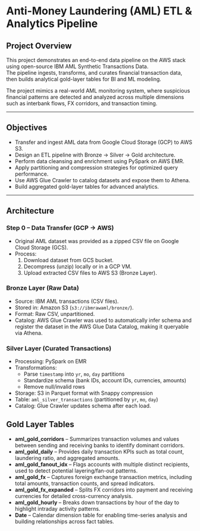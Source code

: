 # Anti-Money Laundering (AML) ETL & Analytics Pipeline

## Project Overview
This project demonstrates an end-to-end data pipeline on the AWS stack using open-source IBM AML Synthetic Transactions Data.  
The pipeline ingests, transforms, and curates financial transaction data, then builds analytical gold-layer tables for BI and ML modeling.  

The project mimics a real-world AML monitoring system, where suspicious financial patterns are detected and analyzed across multiple dimensions such as interbank flows, FX corridors, and transaction timing.  

---

## Objectives
- Transfer and ingest AML data from Google Cloud Storage (GCP) to AWS S3.  
- Design an ETL pipeline with Bronze → Silver → Gold architecture.  
- Perform data cleansing and enrichment using PySpark on AWS EMR.  
- Apply partitioning and compression strategies for optimized query performance.  
- Use AWS Glue Crawler to catalog datasets and expose them to Athena.  
- Build aggregated gold-layer tables for advanced analytics.  

---

## Architecture

### Step 0 – Data Transfer (GCP → AWS)
- Original AML dataset was provided as a zipped CSV file on Google Cloud Storage (GCS).  
- Process:  
  1. Download dataset from GCS bucket.  
  2. Decompress (unzip) locally or in a GCP VM.  
  3. Upload extracted CSV files to AWS S3 (Bronze Layer).  

### Bronze Layer (Raw Data)
- Source: IBM AML transactions (CSV files).  
- Stored in: Amazon S3 (`s3://ibmrawaml/bronze/`).  
- Format: Raw CSV, unpartitioned.  
- Catalog: AWS Glue Crawler was used to automatically infer schema and register the dataset in the AWS Glue Data Catalog, making it queryable via Athena.  

### Silver Layer (Curated Transactions)
- Processing: PySpark on EMR  
- Transformations:  
  - Parse `timestamp` into `yr`, `mo`, `day` partitions  
  - Standardize schema (bank IDs, account IDs, currencies, amounts)  
  - Remove null/invalid rows  
- Storage: S3 in Parquet format with Snappy compression  
- Table: `aml_silver_transactions` (partitioned by `yr`, `mo`, `day`)  
- Catalog: Glue Crawler updates schema after each load.


## Gold Layer Tables

- **aml_gold_corridors** – Summarizes transaction volumes and values between sending and receiving banks to identify dominant corridors.  
- **aml_gold_daily** – Provides daily transaction KPIs such as total count, laundering ratio, and aggregated amounts.  
- **aml_gold_fanout_idx** – Flags accounts with multiple distinct recipients, used to detect potential layering/fan-out patterns.  
- **aml_gold_fx** – Captures foreign exchange transaction metrics, including total amounts, transaction counts, and spread indicators.  
- **aml_gold_fx_expanded** – Splits FX corridors into payment and receiving currencies for detailed cross-currency analysis.  
- **aml_gold_hourly** – Breaks down transactions by hour of the day to highlight intraday activity patterns.  
- **Date** – Calendar dimension table for enabling time-series analysis and building relationships across fact tables.  
